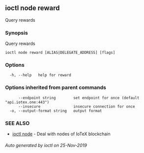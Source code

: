 ## ioctl node reward

Query rewards

### Synopsis

Query rewards

```
ioctl node reward [ALIAS|DELEGATE_ADDRESS] [flags]
```

### Options

```
  -h, --help   help for reward
```

### Options inherited from parent commands

```
      --endpoint string        set endpoint for once (default "api.iotex.one:443")
      --insecure               insecure connection for once
  -o, --output-format string   output format
```

### SEE ALSO

* [ioctl node](ioctl_node.md)	 - Deal with nodes of IoTeX blockchain

###### Auto generated by ioctl on 25-Nov-2019
